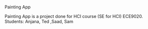 Painting App

Painting App is a project done for HCI course (SE for HCI) ECE9020. Students: Anjana, Ted ,Saad, Sam
